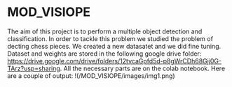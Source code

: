 # MOD_VISIOPE
The aim of this project is to perform a multiple object detection and classification. In order to tackle this problem we studied the problem of decting chess pieces.
We created a new datasatet and we did fine tuning. 
Dataset and weights are stored in the following google drive folder: https://drive.google.com/drive/folders/12tvcaGpfd5d-p8gWrCDh68Gjj0G-TArz?usp=sharing.
All the necessary parts are on the colab notebook. 
Here are a couple of output:
!(/MOD_VISIOPE/images/img1.png)
